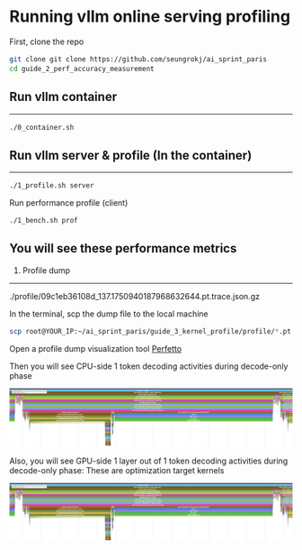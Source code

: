 # Running vllm online serving profiling

First, clone the repo
```sh
git clone git clone https://github.com/seungrokj/ai_sprint_paris
cd guide_2_perf_accuracy_measurement
```
## Run vllm container
---
```sh
./0_container.sh
```
## Run vllm server & profile (In the container)
---
```sh
./1_profile.sh server
```
Run performance profile (client)
```sh
./1_bench.sh prof
```
## You will see these performance metrics
1. Profile dump
---
./profile/09c1eb36108d_137.1750940187968632644.pt.trace.json.gz

In the terminal, scp the dump file to the local machine

```sh
scp root@YOUR_IP:~/ai_sprint_paris/guide_3_kernel_profile/profile/*.pt.trace.json.gz .
```

Open a profile dump visualization tool [Perfetto](https://ui.perfetto.dev/)

Then you will see CPU-side 1 token decoding activities during decode-only phase

![CPU](./assets/ws_paris_prof_cpu.jpg)


Also, you will see GPU-side 1 layer out of 1 token decoding activities during decode-only phase: These are optimization target kernels

![GPU](./assets/ws_paris_prof_cpu.jpg)

